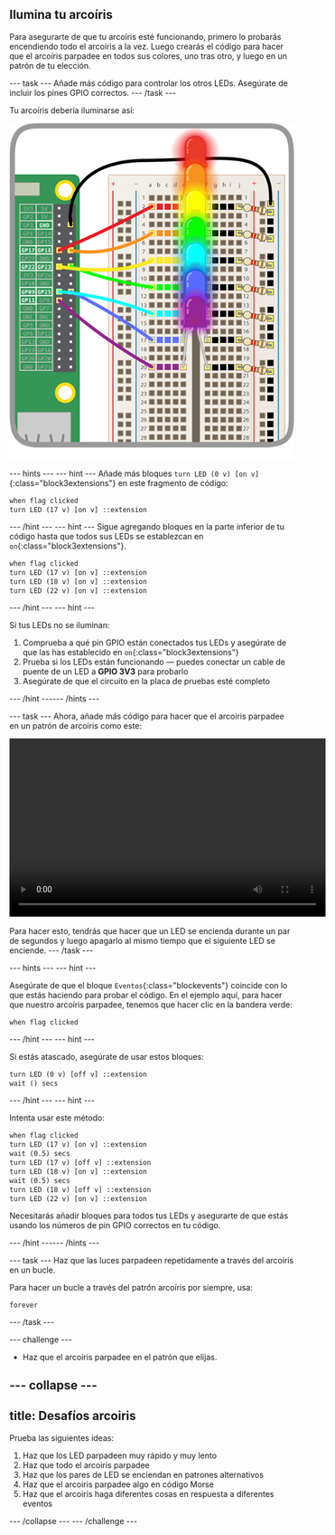 ## Ilumina tu arcoíris

Para asegurarte de que tu arcoíris esté funcionando, primero lo probarás encendiendo todo el arcoíris a la vez. Luego crearás el código para hacer que el arcoíris parpadee en todos sus colores, uno tras otro, y luego en un patrón de tu elección.

--- task --- Añade más código para controlar los otros LEDs. Asegúrate de incluir los pines GPIO correctos. --- /task ---

Tu arcoíris debería iluminarse así:

![Arcoíris iluminado](images/rainbowlit.png)

--- hints ---
 --- hint --- Añade más bloques `turn LED (0 v) [on v]`{:class="block3extensions"} en este fragmento de código:

```blocks3
when flag clicked
turn LED (17 v) [on v] ::extension
```

--- /hint --- --- hint --- Sigue agregando bloques en la parte inferior de tu código hasta que todos sus LEDs se establezcan en `on`{:class="block3extensions"}.

```blocks3
when flag clicked
turn LED (17 v) [on v] ::extension
turn LED (18 v) [on v] ::extension
turn LED (22 v) [on v] ::extension
```

--- /hint --- --- hint ---

Si tus LEDs no se iluminan:

1) Comprueba a qué pin GPIO están conectados tus LEDs y asegúrate de que las has establecido en `on`{:class="block3extensions"} 
2) Prueba si los LEDs están funcionando — puedes conectar un cable de puente de un LED a **GPIO 3V3** para probarlo 
3) Asegúrate de que el circuito en la placa de pruebas esté completo

--- /hint ------ /hints ---

--- task --- Ahora, añade más código para hacer que el arcoíris parpadee en un patrón de arcoíris como este:

<video width="560" height="315" controls> <source src="resources/Scratch-GPIO-Pathways-5.mp4" type="video/mp4"> Tu navegador no soporta la etiqueta de vídeo, prueba FireFox o Chrome. </video> 

Para hacer esto, tendrás que hacer que un LED se encienda durante un par de segundos y luego apagarlo al mismo tiempo que el siguiente LED se enciende. --- /task ---

--- hints ---
 --- hint ---

Asegúrate de que el bloque `Eventos`{:class="blockevents"} coincide con lo que estás haciendo para probar el código. En el ejemplo aquí, para hacer que nuestro arcoíris parpadee, tenemos que hacer clic en la bandera verde:

```blocks3
when flag clicked
```

--- /hint --- --- hint ---

Si estás atascado, asegúrate de usar estos bloques:

```blocks3
turn LED (0 v) [off v] ::extension
wait () secs
```

--- /hint --- --- hint ---

Intenta usar este método:

```blocks3
when flag clicked
turn LED (17 v) [on v] ::extension
wait (0.5) secs
turn LED (17 v) [off v] ::extension
turn LED (18 v) [on v] ::extension
wait (0.5) secs
turn LED (18 v) [off v] ::extension
turn LED (22 v) [on v] ::extension
```

Necesitarás añadir bloques para todos tus LEDs y asegurarte de que estás usando los números de pin GPIO correctos en tu código.

--- /hint ------ /hints ---

--- task --- Haz que las luces parpadeen repetidamente a través del arcoíris en un bucle.

Para hacer un bucle a través del patrón arcoíris por siempre, usa:

```blocks3
forever
```

--- /task ---

--- challenge ---

+ Haz que el arcoíris parpadee en el patrón que elijas.

--- collapse ---
---
title: Desafíos arcoiris
---

Prueba las siguientes ideas:

 1) Haz que los LED parpadeen muy rápido y muy lento 
 2) Haz que todo el arcoiris parpadee 
 3) Haz que los pares de LED se enciendan en patrones alternativos 
 4) Haz que el arcoiris parpadee algo en código Morse 
 5) Haz que el arcoiris haga diferentes cosas en respuesta a diferentes eventos

--- /collapse --- --- /challenge ---